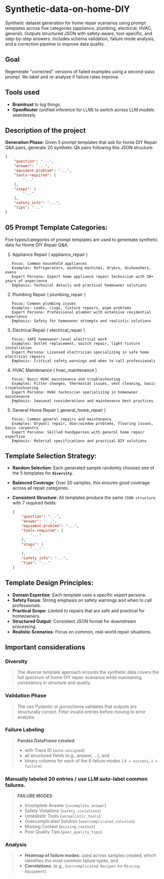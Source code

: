 # Synthetic-data-on-home-DIY
Synthetic dataset generation for home repair scenarios using prompt templates across five categories (appliance, plumbing, electrical, HVAC, general). Outputs structured JSON with safety-aware, tool-specific, and step-by-step answers. Includes schema validation, failure mode analysis, and a correction pipeline to improve data quality.


## **Goal**
Regenerate "corrected" versions of failed examples using a second-pass prompt. Re-label and re-analyze if failure rates improve. 

## Tools used 
 - **Braintrust** to log things.
 - **OpenRouter** (unified inference for LLM) to switch across LLM models seamlessly.


## Description of the project
**Generation Phase**: Given 5 prompt templates that ask for home DIY Repair Q&A pairs, generate 20 synthetic QA pairs following this JSON structure:
```json
{
    "question": "...",
    "answer": "...",
    "equiment-problem": "...",
    "tools-required": [
        "..."
    ],
    "steps": [
        "..."
    ],
    "safety_info": "...",
    "tips": "..."
}
 ```


## 05 Prompt Template Categories:
Five types/categories of prompt templates are used to genereate synthetic data for Home DIY Repair Q&A.
    
1. Appliance Repair ( appliance_repair )
 ```code
    Focus: Common household appliances
    Examples: Refrigerators, washing machines, dryers, dishwashers, ovens
    Expert Persona: Expert home appliance repair technician with 20+ years of experience
    Emphasis: Technical details and practical homeowner solutions
```
2. Plumbing Repair ( plumbing_repair )
 ```code
    Focus: Common plumbing issues
    Examples: Leaks, clogs, fixture repairs, pipe problems
    Expert Persona: Professional plumber with extensive residential experience
    Emphasis: Safety for homeowner attempts and realistic solutions
```
3. Electrical Repair ( electrical_repair )
 ```code
    Focus: SAFE homeowner-level electrical work
    Examples: Outlet replacement, switch repair, light fixture installation
    Expert Persona: Licensed electrician specializing in safe home electrical repairs
    Emphasis: Critical safety warnings and when to call professionals
```
4. HVAC Maintenance ( hvac_maintenance )
 ```code
    Focus: Basic HVAC maintenance and troubleshooting
    Examples: Filter changes, thermostat issues, vent cleaning, basic troubleshooting
    Expert Persona: HVAC technician specializing in homeowner maintenance
    Emphasis: Seasonal considerations and maintenance best practices
```
5. General Home Repair ( general_home_repair )
 ```code
    Focus: Common general repairs and maintenance
    Examples: Drywall repair, door/window problems, flooring issues, basic carpentry
    Expert Persona: Skilled handyperson with general home repair expertise
    Emphasis: Material specifications and practical DIY solutions
```
## Template Selection Strategy:
- **Random Selection**: Each generated sample randomly chooses one of the 5 templates for **`diversity`**.

- **Balanced Coverage**: Over 20 samples, this ensures good coverage across all repair categories.

- **Consistent Structure**: All templates produce the same `JSON structure` with 7 required fields:
    ```json
    {
        "question": "...",
        "answer": "...",
        "equiment-problem": "...",
        "tools-required": [
            "..."
        ],
        "steps": [
            "..."
        ],
        "safety_info": "...",
        "tips": "..."
    }
    ```

## Template Design Principles:
- **Domain Expertise**: Each template uses a specific expert persona.
- **Safety Focus**: Strong emphasis on safety warnings and when to call professionals.
- **Practical Scope**: Limited to repairs that are safe and practical for homeowners.
- **Structured Output**: Consistent JSON format for downstream processing.
- **Realistic Scenarios**: Focus on common, real-world repair situations.

## Important considerations
### **Diversity**
> The diverse template approach ensures the synthetic data covers the full spectrum of home DIY repair scenarios while maintaining consistency in structure and quality.

### **Validation Phase**
> The use Pydantic or jsonschema validates that outputs are structurally correct. Filter invalid entries before moving to error analysis. 

### **Failure Labeling**
> **Pandas DataFrame created**:
> - with Trace ID (`auto-assigned`)
> - all structured fields (e.g., answer, ...), and
> - binary columns for each of the 6 failure modes ( `0 = success`, `1 = failure`)

### **Manually labeled 20 entries / use LLM auto-label common failures**. 
> **FAILURE MODES**: 
>  - Incomplete Answer (`incomplete_answer`)
>  - Safety Violations (`safety_violations`)
>  - Unrealistic Tools (`unrealistic_tools`)
>  - Overcomplicated Solution (`overcomplicated_solution`)
>  - Missing Context (`missing_context`)
>  - Poor Quality Tips (`poor_quality_tips`).

### **Analysis**
> - **Heatmap of failure modes**: used across samples created, which identifies the most common failure types, and
> - **Correlations**: (e.g., `Overcomplicated Recipes` ↔ `Missing Equipment`)  


